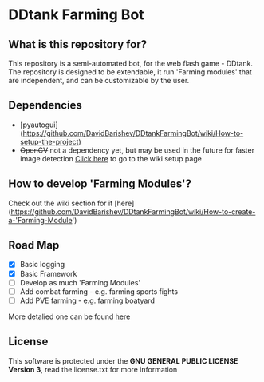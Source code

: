 # DDtank Farming Bot

## What is this repository for? 
This repository is a semi-automated bot, for the web flash game - DDtank.  
The repository is designed to be extendable, it run 'Farming modules' that are independent, and can be customizable by the user. 

## Dependencies 
- [pyautogui] (https://github.com/DavidBarishev/DDtankFarmingBot/wiki/How-to-setup-the-project)
- ~~OpenCV~~ not a dependency yet, but may be used in the future for faster image detection
[Click here]() to go to the wiki setup page

## How to develop 'Farming Modules'?
Check out the wiki section for it [here] (https://github.com/DavidBarishev/DDtankFarmingBot/wiki/How-to-create-a-'Farming-Module')

## Road Map

  - [x] Basic logging
  - [x] Basic Framework
  - [ ] Develop as much 'Farming Modules'
  - [ ] Add combat farming - e.g. farming sports fights
  - [ ] Add PVE farming - e.g. farming boatyard
  
  More detalied one can be found [here](https://github.com/DavidBarishev/DDtankFarmingBot/wiki/Detailed-TODO-list)


## License
This software is protected under the **GNU GENERAL PUBLIC LICENSE Version 3**, read the license.txt for more information
